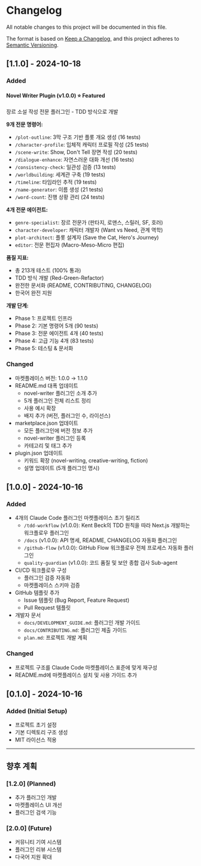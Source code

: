 # Changelog

All notable changes to this project will be documented in this file.

The format is based on [Keep a Changelog](https://keepachangelog.com/en/1.0.0/),
and this project adheres to [Semantic Versioning](https://semver.org/spec/v2.0.0.html).

## [1.1.0] - 2024-10-18

### Added

#### Novel Writer Plugin (v1.0.0) ⭐ Featured

장르 소설 작성 전문 플러그인 - TDD 방식으로 개발

**9개 전문 명령어:**

- `/plot-outline`: 3막 구조 기반 플롯 개요 생성 (16 tests)
- `/character-profile`: 입체적 캐릭터 프로필 작성 (25 tests)
- `/scene-write`: Show, Don't Tell 장면 작성 (20 tests)
- `/dialogue-enhance`: 자연스러운 대화 개선 (16 tests)
- `/consistency-check`: 일관성 검증 (13 tests)
- `/worldbuilding`: 세계관 구축 (19 tests)
- `/timeline`: 타임라인 추적 (19 tests)
- `/name-generator`: 이름 생성 (21 tests)
- `/word-count`: 진행 상황 관리 (24 tests)

**4개 전문 에이전트:**

- `genre-specialist`: 장르 전문가 (판타지, 로맨스, 스릴러, SF, 호러)
- `character-developer`: 캐릭터 개발자 (Want vs Need, 관계 역학)
- `plot-architect`: 플롯 설계자 (Save the Cat, Hero's Journey)
- `editor`: 전문 편집자 (Macro-Meso-Micro 편집)

**품질 지표:**

- 총 213개 테스트 (100% 통과)
- TDD 방식 개발 (Red-Green-Refactor)
- 완전한 문서화 (README, CONTRIBUTING, CHANGELOG)
- 한국어 완전 지원

**개발 단계:**

- Phase 1: 프로젝트 인프라
- Phase 2: 기본 명령어 5개 (90 tests)
- Phase 3: 전문 에이전트 4개 (40 tests)
- Phase 4: 고급 기능 4개 (83 tests)
- Phase 5: 테스팅 & 문서화

### Changed

- 마켓플레이스 버전: 1.0.0 → 1.1.0
- README.md 대폭 업데이트
  - novel-writer 플러그인 소개 추가
  - 5개 플러그인 전체 리스트 정리
  - 사용 예시 확장
  - 배지 추가 (버전, 플러그인 수, 라이선스)
- marketplace.json 업데이트
  - 모든 플러그인에 버전 정보 추가
  - novel-writer 플러그인 등록
  - 카테고리 및 태그 추가
- plugin.json 업데이트
  - 키워드 확장 (novel-writing, creative-writing, fiction)
  - 설명 업데이트 (5개 플러그인 명시)

## [1.0.0] - 2024-10-16

### Added

- 4개의 Claude Code 플러그인 마켓플레이스 초기 릴리즈
  - `/tdd-workflow` (v1.0.0): Kent Beck의 TDD 원칙을 따라 Next.js 개발하는 워크플로우 플러그인
  - `/docs` (v1.0.0): API 명세, README, CHANGELOG 자동화 플러그인
  - `/github-flow` (v1.0.0): GitHub Flow 워크플로우 전체 프로세스 자동화 플러그인
  - `quality-guardian` (v1.0.0): 코드 품질 및 보안 종합 검사 Sub-agent
- CI/CD 워크플로우 구성
  - 플러그인 검증 자동화
  - 마켓플레이스 스키마 검증
- GitHub 템플릿 추가
  - Issue 템플릿 (Bug Report, Feature Request)
  - Pull Request 템플릿
- 개발자 문서
  - `docs/DEVELOPMENT_GUIDE.md`: 플러그인 개발 가이드
  - `docs/CONTRIBUTING.md`: 플러그인 제출 가이드
  - `plan.md`: 프로젝트 개발 계획

### Changed

- 프로젝트 구조를 Claude Code 마켓플레이스 표준에 맞게 재구성
- README.md에 마켓플레이스 설치 및 사용 가이드 추가

## [0.1.0] - 2024-10-16

### Added (Initial Setup)

- 프로젝트 초기 설정
- 기본 디렉토리 구조 생성
- MIT 라이선스 적용

---

## 향후 계획

### [1.2.0] (Planned)

- 추가 플러그인 개발
- 마켓플레이스 UI 개선
- 플러그인 검색 기능

### [2.0.0] (Future)

- 커뮤니티 기여 시스템
- 플러그인 리뷰 시스템
- 다국어 지원 확대
